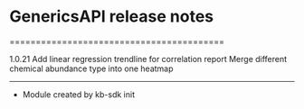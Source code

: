 # GenericsAPI release notes
=========================================

1.0.21
Add linear regression trendline for correlation report
Merge different chemical abundance type into one heatmap

-----
* Module created by kb-sdk init
